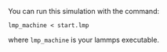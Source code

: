 You can run this simulation with the command:
```
lmp_machine < start.lmp
```
where ```lmp_machine``` is your lammps executable.
